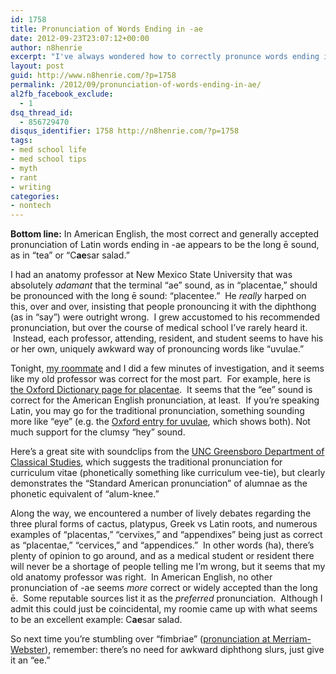 ```yaml
---
id: 1758
title: Pronunciation of Words Ending in -ae
date: 2012-09-23T23:07:12+00:00
author: n8henrie
excerpt: "I've always wondered how to correctly pronunce words ending in -ae, such as placentae and alumnae... so I looked it up.  Here's what I found."
layout: post
guid: http://www.n8henrie.com/?p=1758
permalink: /2012/09/pronunciation-of-words-ending-in-ae/
al2fb_facebook_exclude:
  - 1
dsq_thread_id:
  - 856729470
disqus_identifier: 1758 http://n8henrie.com/?p=1758
tags:
- med school life
- med school tips
- myth
- rant
- writing
categories:
- nontech
---
```

**Bottom line:** In American English, the most correct and generally accepted pronunciation of Latin words ending in -ae appears to be the long ē sound, as in “tea” or “C**ae**sar salad.”
  
<!--more-->


  
I had an anatomy professor at New Mexico State University that was absolutely _adamant_ that the terminal “ae” sound, as in “placentae,” should be pronounced with the long ē sound: “placentee.”  He _really_ harped on this, over and over, insisting that people pronouncing it with the diphthong (as in “say”) were outright wrong.  I grew accustomed to his recommended pronunciation, but over the course of medical school I’ve rarely heard it.  Instead, each professor, attending, resident, and student seems to have his or her own, uniquely awkward way of pronouncing words like “uvulae.”

Tonight, <a href="http://twitter.com/giggirock" target="_blank">my roommate</a> and I did a few minutes of investigation, and it seems like my old professor was correct for the most part.  For example, here is <a href="http://oxforddictionaries.com/definition/american_english/placenta?region=us&q=placentae" target="_blank">the Oxford Dictionary page for placentae</a>.  It seems that the “ee” sound is correct for the American English pronunciation, at least.  If you’re speaking Latin, you may go for the traditional pronunciation, something sounding more like “eye” (e.g. the <a href="http://oxforddictionaries.com/definition/american_english/uvula?region=us&q=uvulae" target="_blank">Oxford entry for uvulae</a>, which shows both). Not much support for the clumsy “hey” sound.

Here’s a great site with soundclips from the <a href="http://www.uncg.edu/cla/pronounce.html" target="_blank">UNC Greensboro Department of Classical Studies</a>, which suggests the traditional pronunciation for curriculum vitae (phonetically something like curriculum vee-tie), but clearly demonstrates the “Standard American pronunciation” of alumnae as the phonetic equivalent of “alum-knee.”

Along the way, we encountered a number of lively debates regarding the three plural forms of cactus, platypus, Greek vs Latin roots, and numerous examples of “placentas,” “cervixes,” and “appendixes” being just as correct as “placentae,” “cervices,” and “appendices.”  In other words (ha), there’s plenty of opinion to go around, and as a medical student or resident there will never be a shortage of people telling me I’m wrong, but it seems that my old anatomy professor was right.  In American English, no other pronunciation of -ae seems _more_ correct or widely accepted than the long ē.  Some reputable sources list it as the _preferred_ pronunciation.  Although I admit this could just be coincidental, my roomie came up with what seems to be an excellent example: C**ae**sar salad.

So next time you’re stumbling over “fimbriae” (<a href="http://www.merriam-webster.com/dictionary/fimbriae" target="_blank">pronunciation at Merriam-Webster</a>), remember: there’s no need for awkward diphthong slurs, just give it an “ee.”